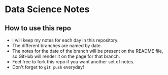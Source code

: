# Data Science Notes

## How to use this repo

* I will keep my notes for each day in this repository.
* The different branches are named by date.
* The notes for the date of the branch will be present on the README file, so GitHub will render it on the page for that branch.
* Feel free to fork this repo if you want another set of notes.
* Don't forget to `git push` everyday!
